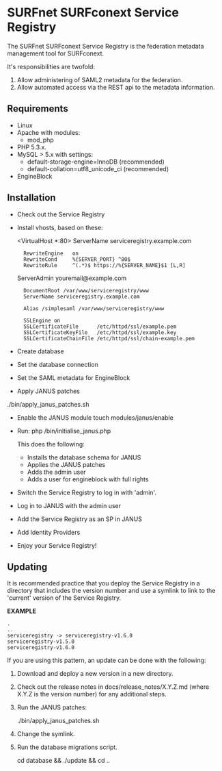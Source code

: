 # SURFnet SURFconext Service Registry #

The SURFnet SURFconext Service Registry is the federation metadata management tool for SURFconext.

It's responsibilities are twofold:
1. Allow administering of SAML2 metadata for the federation.
2. Allow automated access via the REST api to the metadata information.


## Requirements ##
* Linux
* Apache with modules:
    - mod_php
* PHP 5.3.x.
* MySQL > 5.x with settings:
    - default-storage-engine=InnoDB (recommended)
    - default-collation=utf8_unicode_ci (recommended)
* EngineBlock

## Installation ##


* Check out the Service Registry

* Install vhosts, based on these:

    <VirtualHost *:80>
        ServerName serviceregistry.example.com

        RewriteEngine   on
        RewriteCond     %{SERVER_PORT} ^80$
        RewriteRule     ^(.*)$ https://%{SERVER_NAME}$1 [L,R]
  </VirtualHost>
  <Virtualhost *:443>
        ServerAdmin youremail@example.com

        DocumentRoot /var/www/serviceregistry/www
        ServerName serviceregistry.example.com

        Alias /simplesaml /var/www/serviceregistry/www

        SSLEngine on
        SSLCertificateFile      /etc/httpd/ssl/example.pem
        SSLCertificateKeyFile   /etc/httpd/ssl/example.key
        SSLCertificateChainFile /etc/httpd/ssl/chain-example.pem
  </VirtualHost>

* Create database

* Set the database connection

* Set the SAML metadata for EngineBlock

* Apply JANUS patches

./bin/apply_janus_patches.sh

* Enable the JANUS module
  touch modules/janus/enable

* Run:
  php /bin/initialise_janus.php
 
  This does the following:
  * Installs the database schema for JANUS
  * Applies the JANUS patches
  * Adds the admin user
  * Adds a user for engineblock with full rights

* Switch the Service Registry to log in with 'admin'.

* Log in to JANUS with the admin user

* Add the Service Registry as an SP in JANUS

* Add Identity Providers

* Enjoy your Service Registry!


## Updating ##

It is recommended practice that you deploy the Service Registry in a directory that includes
the version number and use a symlink to link to the 'current' version of the Service Registry.

**EXAMPLE**

    .
    ..
    serviceregistry -> serviceregistry-v1.6.0
    serviceregistry-v1.5.0
    serviceregistry-v1.6.0

If you are using this pattern, an update can be done with the following:

1. Download and deploy a new version in a new directory.

2. Check out the release notes in docs/release_notes/X.Y.Z.md (where X.Y.Z is the version number) for any
   additional steps.

3. Run the JANUS patches:

    ./bin/apply_janus_patches.sh

4. Change the symlink.

5. Run the database migrations script.

    cd database && ./update && cd ..